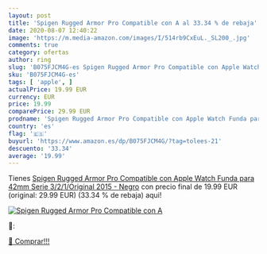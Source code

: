 ```yaml
---
layout: post
title: 'Spigen Rugged Armor Pro Compatible con A al 33.34 % de rebaja'
date: 2020-08-07 12:40:22
image: 'https://m.media-amazon.com/images/I/514rb9CxEuL._SL200_.jpg'
comments: true
category: ofertas
author: ring
slug: 'B075FJCM4G-es Spigen Rugged Armor Pro Compatible con Apple Watch Funda...'
sku: 'B075FJCM4G-es'
tags: [ 'apple', ]
actualPrice: 19.99 EUR
currency: EUR
price: 19.99
comparePrice: 29.99 EUR
prodname: 'Spigen Rugged Armor Pro Compatible con Apple Watch Funda para 42mm Serie 3/2/1/Original  2015  - Negro'
country: 'es'
flag: '🇪🇸'
buyurl: 'https://www.amazon.es/dp/B075FJCM4G/?tag=tolees-21'
descuento: '33.34'
average: '19.99'
---
```


Tienes [Spigen Rugged Armor Pro Compatible con Apple Watch Funda para 42mm Serie 3/2/1/Original  2015  - Negro](https://www.amazon.es/dp/B075FJCM4G/?tag=tolees-21) con precio final de  19.99 EUR (original: 29.99 EUR) (33.34 %  de rebaja) aqui!

[![Spigen Rugged Armor Pro Compatible con A](https://m.media-amazon.com/images/I/514rb9CxEuL._SL200_.jpg)](https://www.amazon.es/dp/B075FJCM4G/?tag=tolees-21)

🔎:


[🛒 Comprar!!!](https://www.amazon.es/dp/B075FJCM4G/?tag=tolees-21)
